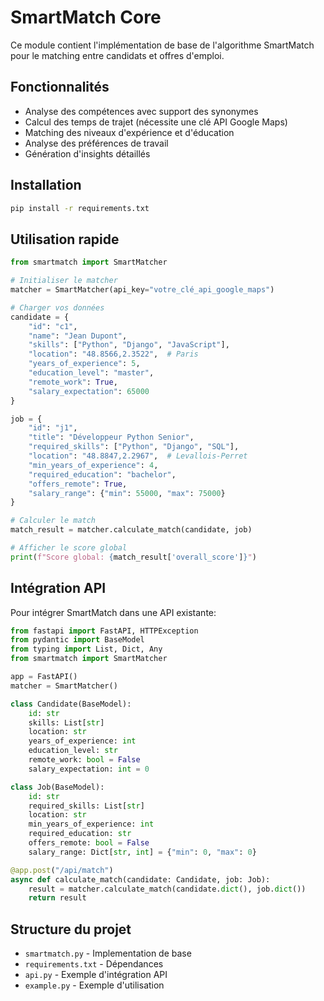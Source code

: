 # SmartMatch Core

Ce module contient l'implémentation de base de l'algorithme SmartMatch pour le matching entre candidats et offres d'emploi.

## Fonctionnalités

- Analyse des compétences avec support des synonymes
- Calcul des temps de trajet (nécessite une clé API Google Maps)
- Matching des niveaux d'expérience et d'éducation
- Analyse des préférences de travail
- Génération d'insights détaillés

## Installation

```bash
pip install -r requirements.txt
```

## Utilisation rapide

```python
from smartmatch import SmartMatcher

# Initialiser le matcher
matcher = SmartMatcher(api_key="votre_clé_api_google_maps")

# Charger vos données
candidate = {
    "id": "c1",
    "name": "Jean Dupont",
    "skills": ["Python", "Django", "JavaScript"],
    "location": "48.8566,2.3522",  # Paris
    "years_of_experience": 5,
    "education_level": "master",
    "remote_work": True,
    "salary_expectation": 65000
}

job = {
    "id": "j1",
    "title": "Développeur Python Senior",
    "required_skills": ["Python", "Django", "SQL"],
    "location": "48.8847,2.2967",  # Levallois-Perret
    "min_years_of_experience": 4,
    "required_education": "bachelor",
    "offers_remote": True,
    "salary_range": {"min": 55000, "max": 75000}
}

# Calculer le match
match_result = matcher.calculate_match(candidate, job)

# Afficher le score global
print(f"Score global: {match_result['overall_score']}")
```

## Intégration API

Pour intégrer SmartMatch dans une API existante:

```python
from fastapi import FastAPI, HTTPException
from pydantic import BaseModel
from typing import List, Dict, Any
from smartmatch import SmartMatcher

app = FastAPI()
matcher = SmartMatcher()

class Candidate(BaseModel):
    id: str
    skills: List[str]
    location: str
    years_of_experience: int
    education_level: str
    remote_work: bool = False
    salary_expectation: int = 0

class Job(BaseModel):
    id: str
    required_skills: List[str]
    location: str
    min_years_of_experience: int
    required_education: str
    offers_remote: bool = False
    salary_range: Dict[str, int] = {"min": 0, "max": 0}

@app.post("/api/match")
async def calculate_match(candidate: Candidate, job: Job):
    result = matcher.calculate_match(candidate.dict(), job.dict())
    return result
```

## Structure du projet

- `smartmatch.py` - Implementation de base
- `requirements.txt` - Dépendances
- `api.py` - Exemple d'intégration API
- `example.py` - Exemple d'utilisation
